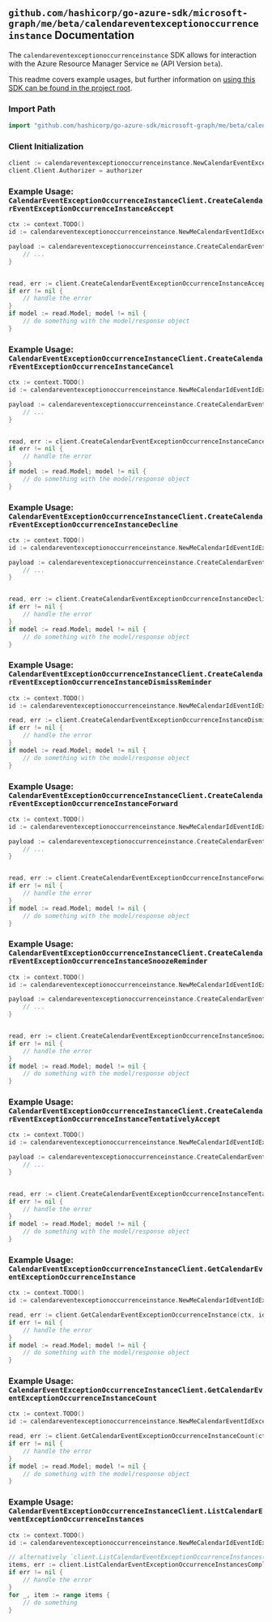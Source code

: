 
## `github.com/hashicorp/go-azure-sdk/microsoft-graph/me/beta/calendareventexceptionoccurrenceinstance` Documentation

The `calendareventexceptionoccurrenceinstance` SDK allows for interaction with the Azure Resource Manager Service `me` (API Version `beta`).

This readme covers example usages, but further information on [using this SDK can be found in the project root](https://github.com/hashicorp/go-azure-sdk/tree/main/docs).

### Import Path

```go
import "github.com/hashicorp/go-azure-sdk/microsoft-graph/me/beta/calendareventexceptionoccurrenceinstance"
```


### Client Initialization

```go
client := calendareventexceptionoccurrenceinstance.NewCalendarEventExceptionOccurrenceInstanceClientWithBaseURI("https://management.azure.com")
client.Client.Authorizer = authorizer
```


### Example Usage: `CalendarEventExceptionOccurrenceInstanceClient.CreateCalendarEventExceptionOccurrenceInstanceAccept`

```go
ctx := context.TODO()
id := calendareventexceptionoccurrenceinstance.NewMeCalendarEventIdExceptionOccurrenceIdInstanceID("eventIdValue", "eventId1Value", "eventId2Value")

payload := calendareventexceptionoccurrenceinstance.CreateCalendarEventExceptionOccurrenceInstanceAcceptRequest{
	// ...
}


read, err := client.CreateCalendarEventExceptionOccurrenceInstanceAccept(ctx, id, payload)
if err != nil {
	// handle the error
}
if model := read.Model; model != nil {
	// do something with the model/response object
}
```


### Example Usage: `CalendarEventExceptionOccurrenceInstanceClient.CreateCalendarEventExceptionOccurrenceInstanceCancel`

```go
ctx := context.TODO()
id := calendareventexceptionoccurrenceinstance.NewMeCalendarIdEventIdExceptionOccurrenceIdInstanceID("calendarIdValue", "eventIdValue", "eventId1Value", "eventId2Value")

payload := calendareventexceptionoccurrenceinstance.CreateCalendarEventExceptionOccurrenceInstanceCancelRequest{
	// ...
}


read, err := client.CreateCalendarEventExceptionOccurrenceInstanceCancel(ctx, id, payload)
if err != nil {
	// handle the error
}
if model := read.Model; model != nil {
	// do something with the model/response object
}
```


### Example Usage: `CalendarEventExceptionOccurrenceInstanceClient.CreateCalendarEventExceptionOccurrenceInstanceDecline`

```go
ctx := context.TODO()
id := calendareventexceptionoccurrenceinstance.NewMeCalendarIdEventIdExceptionOccurrenceIdInstanceID("calendarIdValue", "eventIdValue", "eventId1Value", "eventId2Value")

payload := calendareventexceptionoccurrenceinstance.CreateCalendarEventExceptionOccurrenceInstanceDeclineRequest{
	// ...
}


read, err := client.CreateCalendarEventExceptionOccurrenceInstanceDecline(ctx, id, payload)
if err != nil {
	// handle the error
}
if model := read.Model; model != nil {
	// do something with the model/response object
}
```


### Example Usage: `CalendarEventExceptionOccurrenceInstanceClient.CreateCalendarEventExceptionOccurrenceInstanceDismissReminder`

```go
ctx := context.TODO()
id := calendareventexceptionoccurrenceinstance.NewMeCalendarIdEventIdExceptionOccurrenceIdInstanceID("calendarIdValue", "eventIdValue", "eventId1Value", "eventId2Value")

read, err := client.CreateCalendarEventExceptionOccurrenceInstanceDismissReminder(ctx, id)
if err != nil {
	// handle the error
}
if model := read.Model; model != nil {
	// do something with the model/response object
}
```


### Example Usage: `CalendarEventExceptionOccurrenceInstanceClient.CreateCalendarEventExceptionOccurrenceInstanceForward`

```go
ctx := context.TODO()
id := calendareventexceptionoccurrenceinstance.NewMeCalendarIdEventIdExceptionOccurrenceIdInstanceID("calendarIdValue", "eventIdValue", "eventId1Value", "eventId2Value")

payload := calendareventexceptionoccurrenceinstance.CreateCalendarEventExceptionOccurrenceInstanceForwardRequest{
	// ...
}


read, err := client.CreateCalendarEventExceptionOccurrenceInstanceForward(ctx, id, payload)
if err != nil {
	// handle the error
}
if model := read.Model; model != nil {
	// do something with the model/response object
}
```


### Example Usage: `CalendarEventExceptionOccurrenceInstanceClient.CreateCalendarEventExceptionOccurrenceInstanceSnoozeReminder`

```go
ctx := context.TODO()
id := calendareventexceptionoccurrenceinstance.NewMeCalendarIdEventIdExceptionOccurrenceIdInstanceID("calendarIdValue", "eventIdValue", "eventId1Value", "eventId2Value")

payload := calendareventexceptionoccurrenceinstance.CreateCalendarEventExceptionOccurrenceInstanceSnoozeReminderRequest{
	// ...
}


read, err := client.CreateCalendarEventExceptionOccurrenceInstanceSnoozeReminder(ctx, id, payload)
if err != nil {
	// handle the error
}
if model := read.Model; model != nil {
	// do something with the model/response object
}
```


### Example Usage: `CalendarEventExceptionOccurrenceInstanceClient.CreateCalendarEventExceptionOccurrenceInstanceTentativelyAccept`

```go
ctx := context.TODO()
id := calendareventexceptionoccurrenceinstance.NewMeCalendarIdEventIdExceptionOccurrenceIdInstanceID("calendarIdValue", "eventIdValue", "eventId1Value", "eventId2Value")

payload := calendareventexceptionoccurrenceinstance.CreateCalendarEventExceptionOccurrenceInstanceTentativelyAcceptRequest{
	// ...
}


read, err := client.CreateCalendarEventExceptionOccurrenceInstanceTentativelyAccept(ctx, id, payload)
if err != nil {
	// handle the error
}
if model := read.Model; model != nil {
	// do something with the model/response object
}
```


### Example Usage: `CalendarEventExceptionOccurrenceInstanceClient.GetCalendarEventExceptionOccurrenceInstance`

```go
ctx := context.TODO()
id := calendareventexceptionoccurrenceinstance.NewMeCalendarIdEventIdExceptionOccurrenceIdInstanceID("calendarIdValue", "eventIdValue", "eventId1Value", "eventId2Value")

read, err := client.GetCalendarEventExceptionOccurrenceInstance(ctx, id)
if err != nil {
	// handle the error
}
if model := read.Model; model != nil {
	// do something with the model/response object
}
```


### Example Usage: `CalendarEventExceptionOccurrenceInstanceClient.GetCalendarEventExceptionOccurrenceInstanceCount`

```go
ctx := context.TODO()
id := calendareventexceptionoccurrenceinstance.NewMeCalendarEventIdExceptionOccurrenceID("eventIdValue", "eventId1Value")

read, err := client.GetCalendarEventExceptionOccurrenceInstanceCount(ctx, id)
if err != nil {
	// handle the error
}
if model := read.Model; model != nil {
	// do something with the model/response object
}
```


### Example Usage: `CalendarEventExceptionOccurrenceInstanceClient.ListCalendarEventExceptionOccurrenceInstances`

```go
ctx := context.TODO()
id := calendareventexceptionoccurrenceinstance.NewMeCalendarIdEventIdExceptionOccurrenceID("calendarIdValue", "eventIdValue", "eventId1Value")

// alternatively `client.ListCalendarEventExceptionOccurrenceInstances(ctx, id)` can be used to do batched pagination
items, err := client.ListCalendarEventExceptionOccurrenceInstancesComplete(ctx, id)
if err != nil {
	// handle the error
}
for _, item := range items {
	// do something
}
```
